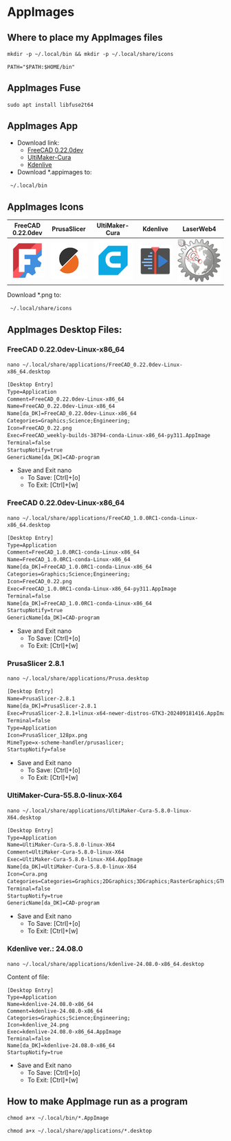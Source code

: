 # AppImages

## Where to place my AppImages files

```code
mkdir -p ~/.local/bin && mkdir -p ~/.local/share/icons
```

```code
PATH="$PATH:$HOME/bin"
```

## AppImages Fuse

```code
sudo apt install libfuse2t64
```

## AppImages App

* Download link:
  * [FreeCAD 0.22.0dev](https://github.com/FreeCAD/FreeCAD-Bundle/releases/tag/weekly-builds)
  * [UltiMaker-Cura](https://ultimaker.com/software/ultimaker-cura/#downloads)
  * [Kdenlive](https://kdenlive.org/en/download/)
* Download *.appimages to:

```txt
 ~/.local/bin
```

## AppImages Icons

|FreeCAD 0.22.0dev|PrusaSlicer|UltiMaker-Cura|Kdenlive|LaserWeb4|
|:---:|:---:|:---:|:---:|:---:|
|![FreeCAD 0.22.0dev](./Images/FreeCAD_0.22.png)|![PrusaSlicer](./Images/PrusaSlicer_128px.png)|![Cura](./Images/Cura.png)|![kdenlive](./Images/kdenlive_24.png)|![LaserWeb4](./Images/LaserWeb4.png)|

Download *.png to:

```txt
 ~/.local/share/icons
```

## AppImages Desktop Files:

### FreeCAD 0.22.0dev-Linux-x86_64

```code
nano ~/.local/share/applications/FreeCAD_0.22.0dev-Linux-x86_64.desktop
```

```txt
[Desktop Entry]
Type=Application
Comment=FreeCAD_0.22.0dev-Linux-x86_64
Name=FreeCAD_0.22.0dev-Linux-x86_64
Name[da_DK]=FreeCAD_0.22.0dev-Linux-x86_64
Categories=Graphics;Science;Engineering;
Icon=FreeCAD_0.22.png
Exec=FreeCAD_weekly-builds-38794-conda-Linux-x86_64-py311.AppImage
Terminal=false
StartupNotify=true
GenericName[da_DK]=CAD-program
```

* Save and Exit nano
  * To Save: [Ctrl]+[o]
  * To Exit: [Ctrl]+[w]

### FreeCAD 0.22.0dev-Linux-x86_64

```code
nano ~/.local/share/applications/FreeCAD_1.0.0RC1-conda-Linux-x86_64.desktop
```

```txt
[Desktop Entry]
Type=Application
Comment=FreeCAD_1.0.0RC1-conda-Linux-x86_64
Name=FreeCAD_1.0.0RC1-conda-Linux-x86_64
Name[da_DK]=FreeCAD_1.0.0RC1-conda-Linux-x86_64
Categories=Graphics;Science;Engineering;
Icon=FreeCAD_0.22.png
Exec=FreeCAD_1.0.0RC1-conda-Linux-x86_64-py311.AppImage
Terminal=false
Name[da_DK]=FreeCAD_1.0.0RC1-conda-Linux-x86_64
StartupNotify=true
GenericName[da_DK]=CAD-program
```

* Save and Exit nano
  * To Save: [Ctrl]+[o]
  * To Exit: [Ctrl]+[w]

### PrusaSlicer 2.8.1

```code
nano ~/.local/share/applications/Prusa.desktop
```

```txt
[Desktop Entry]
Name=PrusaSlicer-2.8.1
Name[da_DK]=PrusaSlicer-2.8.1
Exec=PrusaSlicer-2.8.1+linux-x64-newer-distros-GTK3-202409181416.AppImage
Terminal=false
Type=Application
Icon=PrusaSlicer_128px.png
MimeType=x-scheme-handler/prusaslicer;
StartupNotify=false
```

* Save and Exit nano
  * To Save: [Ctrl]+[o]
  * To Exit: [Ctrl]+[w]


### UltiMaker-Cura-55.8.0-linux-X64

```code
nano ~/.local/share/applications/UltiMaker-Cura-5.8.0-linux-X64.desktop
```

```txt
[Desktop Entry]
Type=Application
Name=UltiMaker-Cura-5.8.0-linux-X64
Comment=UltiMaker-Cura-5.8.0-linux-X64
Exec=UltiMaker-Cura-5.8.0-linux-X64.AppImage
Name[da_DK]=UltiMaker-Cura-5.8.0-linux-X64
Icon=Cura.png
Categories=Categories=Graphics;2DGraphics;3DGraphics;RasterGraphics;GTK;
Terminal=false
StartupNotify=true
GenericName[da_DK]=CAD-program
```

* Save and Exit nano
  * To Save: [Ctrl]+[o]
  * To Exit: [Ctrl]+[w]

### Kdenlive ver.: 24.08.0

```code
nano ~/.local/share/applications/kdenlive-24.08.0-x86_64.desktop
```

Content of file:

```text
[Desktop Entry]
Type=Application
Name=kdenlive-24.08.0-x86_64
Comment=kdenlive-24.08.0-x86_64
Categories=Graphics;Science;Engineering;
Icon=kdenlive_24.png
Exec=kdenlive-24.08.0-x86_64.AppImage
Terminal=false
Name[da_DK]=kdenlive-24.08.0-x86_64
StartupNotify=true

```

* Save and Exit nano
  * To Save: [Ctrl]+[o]
  * To Exit: [Ctrl]+[w]

## How to make AppImage run as a program

```code
chmod a+x ~/.local/bin/*.AppImage
```

```code
chmod a+x ~/.local/share/applications/*.desktop
```
